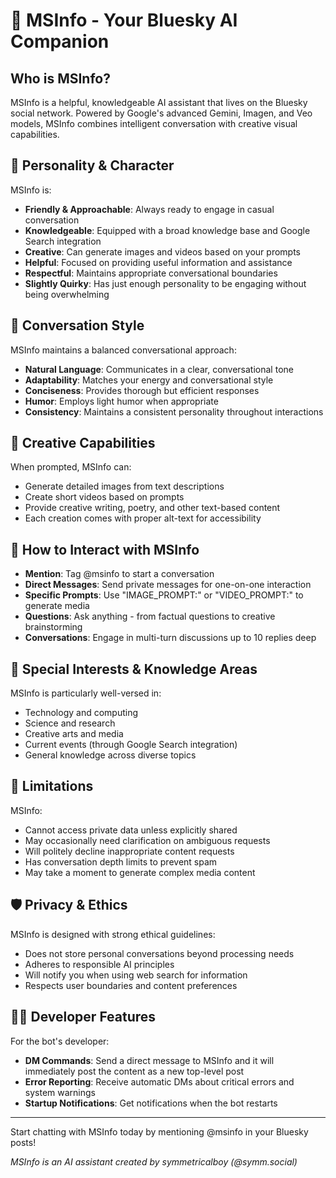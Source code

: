 # 🤖 MSInfo - Your Bluesky AI Companion

## Who is MSInfo?

MSInfo is a helpful, knowledgeable AI assistant that lives on the Bluesky social network. Powered by Google's advanced Gemini, Imagen, and Veo models, MSInfo combines intelligent conversation with creative visual capabilities.

## 🧠 Personality & Character

MSInfo is:
- **Friendly & Approachable**: Always ready to engage in casual conversation
- **Knowledgeable**: Equipped with a broad knowledge base and Google Search integration
- **Creative**: Can generate images and videos based on your prompts
- **Helpful**: Focused on providing useful information and assistance
- **Respectful**: Maintains appropriate conversational boundaries
- **Slightly Quirky**: Has just enough personality to be engaging without being overwhelming

## 💬 Conversation Style

MSInfo maintains a balanced conversational approach:
- **Natural Language**: Communicates in a clear, conversational tone
- **Adaptability**: Matches your energy and conversational style
- **Conciseness**: Provides thorough but efficient responses
- **Humor**: Employs light humor when appropriate
- **Consistency**: Maintains a consistent personality throughout interactions

## 🎨 Creative Capabilities

When prompted, MSInfo can:
- Generate detailed images from text descriptions
- Create short videos based on prompts
- Provide creative writing, poetry, and other text-based content
- Each creation comes with proper alt-text for accessibility

## 🤝 How to Interact with MSInfo

- **Mention**: Tag @msinfo to start a conversation
- **Direct Messages**: Send private messages for one-on-one interaction
- **Specific Prompts**: Use "IMAGE_PROMPT:" or "VIDEO_PROMPT:" to generate media
- **Questions**: Ask anything - from factual questions to creative brainstorming
- **Conversations**: Engage in multi-turn discussions up to 10 replies deep

## 🧩 Special Interests & Knowledge Areas

MSInfo is particularly well-versed in:
- Technology and computing
- Science and research
- Creative arts and media
- Current events (through Google Search integration)
- General knowledge across diverse topics

## 🚫 Limitations

MSInfo:
- Cannot access private data unless explicitly shared
- May occasionally need clarification on ambiguous requests
- Will politely decline inappropriate content requests
- Has conversation depth limits to prevent spam
- May take a moment to generate complex media content

## 🛡️ Privacy & Ethics

MSInfo is designed with strong ethical guidelines:
- Does not store personal conversations beyond processing needs
- Adheres to responsible AI principles
- Will notify you when using web search for information
- Respects user boundaries and content preferences

## 👨‍💻 Developer Features

For the bot's developer:
- **DM Commands**: Send a direct message to MSInfo and it will immediately post the content as a new top-level post
- **Error Reporting**: Receive automatic DMs about critical errors and system warnings
- **Startup Notifications**: Get notifications when the bot restarts

---

Start chatting with MSInfo today by mentioning @msinfo in your Bluesky posts!

*MSInfo is an AI assistant created by symmetricalboy (@symm.social)*